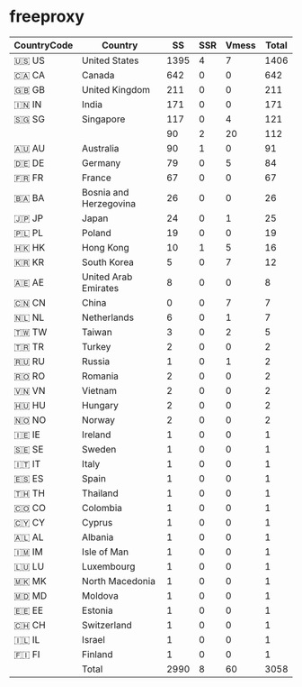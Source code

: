 # freeproxy

|CountryCode|Country|SS|SSR|Vmess|Total|
|  ----  | ----  |  ----  | ----  |  ----  | ----  |
|🇺🇸 US|United States|1395|4|7|1406|
|🇨🇦 CA|Canada|642|0|0|642|
|🇬🇧 GB|United Kingdom|211|0|0|211|
|🇮🇳 IN|India|171|0|0|171|
|🇸🇬 SG|Singapore|117|0|4|121|
| ||90|2|20|112|
|🇦🇺 AU|Australia|90|1|0|91|
|🇩🇪 DE|Germany|79|0|5|84|
|🇫🇷 FR|France|67|0|0|67|
|🇧🇦 BA|Bosnia and Herzegovina|26|0|0|26|
|🇯🇵 JP|Japan|24|0|1|25|
|🇵🇱 PL|Poland|19|0|0|19|
|🇭🇰 HK|Hong Kong|10|1|5|16|
|🇰🇷 KR|South Korea|5|0|7|12|
|🇦🇪 AE|United Arab Emirates|8|0|0|8|
|🇨🇳 CN|China|0|0|7|7|
|🇳🇱 NL|Netherlands|6|0|1|7|
|🇹🇼 TW|Taiwan|3|0|2|5|
|🇹🇷 TR|Turkey|2|0|0|2|
|🇷🇺 RU|Russia|1|0|1|2|
|🇷🇴 RO|Romania|2|0|0|2|
|🇻🇳 VN|Vietnam|2|0|0|2|
|🇭🇺 HU|Hungary|2|0|0|2|
|🇳🇴 NO|Norway|2|0|0|2|
|🇮🇪 IE|Ireland|1|0|0|1|
|🇸🇪 SE|Sweden|1|0|0|1|
|🇮🇹 IT|Italy|1|0|0|1|
|🇪🇸 ES|Spain|1|0|0|1|
|🇹🇭 TH|Thailand|1|0|0|1|
|🇨🇴 CO|Colombia|1|0|0|1|
|🇨🇾 CY|Cyprus|1|0|0|1|
|🇦🇱 AL|Albania|1|0|0|1|
|🇮🇲 IM|Isle of Man|1|0|0|1|
|🇱🇺 LU|Luxembourg|1|0|0|1|
|🇲🇰 MK|North Macedonia|1|0|0|1|
|🇲🇩 MD|Moldova|1|0|0|1|
|🇪🇪 EE|Estonia|1|0|0|1|
|🇨🇭 CH|Switzerland|1|0|0|1|
|🇮🇱 IL|Israel|1|0|0|1|
|🇫🇮 FI|Finland|1|0|0|1|
||Total|2990|8|60|3058|

